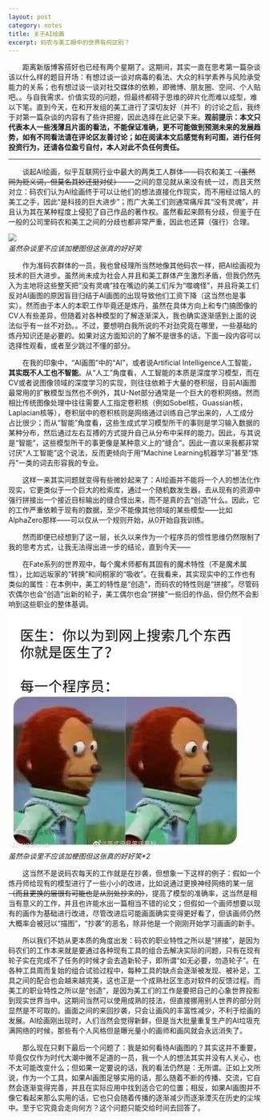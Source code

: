 ```yaml
---
layout: post
category: notes
title: 关于AI绘画
excerpt: 码农与美工眼中的世界有何区别？
---
```


&emsp;&emsp;距离新版博客搭好也已经有两个星期了。这期间，其实一直在思考第一篇杂谈该以什么样的题目开场：有想过谈一谈对病毒的看法、大众的科学素养与风险承受能力的关系；也有想过谈一谈对社交媒体的依赖，即微博、朋友圈、空间、个人贴吧。。与自我需求、价值实现的问题，但最终都碍于思维的碎片化而难以成型，难以下笔。直到今天，在和开发组的美工进行了深切友好（并不）的讨论之后，我终于对第一篇杂谈的内容有了些许把握，因此选择在此记录下来。**观前提示：本文只代表本人一些浅薄且片面的看法，不能保证准确，更不可能做到预测未来的发展趋势，如有不同看法请在评论区友善讨论；如在阅读本文后感觉有利可图，进行任何投资行为，还请各位盈亏自付，本人对此不负任何责任。**

---------

&emsp;&emsp;谈起AI绘画，似乎互联网行业中最大的两类工人群体——码农和美工 ~~（虽然同为贬义词，但莫名其妙还挺对仗）~~——之间的意见就从来没有统一过，而且天然对立：码农们认为AI绘画终于可以让他们的想法直接化作现实，而不用经过恼人的美工之手，因此“是科技的巨大进步”；而广大美工们则通常痛斥其“没有灵魂”，并且认为其在某种程度上侵犯了自己作品的著作权。虽然看起来颇有分歧，但鉴于在一般的公司里码农和美工之间的分歧也都非常严重，因此也还算（强行）合理。

![](/assets/images/notes/20230627_1.gif)\
*虽然杂谈里不应该加梗图但这张真的好好笑*

&emsp;&emsp;作为准码农群体的一员，我也曾经理所当然地像其他码农一样，把AI绘画视为技术的巨大进步。虽然尚未成为社会人并且和美工群体产生激烈矛盾，但我仍然先入为主地将这些整天把“没有灵魂”挂在嘴边的美工们斥为“噬魂怪”，并且将美工们反对AI画图的原因盲目归结于AI画图的出现导致他们工资下降（这当然也是事实）。然而由于本人的本职工作毕竟还是炼丹，虽然在具体方向上和专门搞图像的CV人有些差异，但随着对各种模型的了解逐渐深入，我也确实逐渐感到上面的说法似乎有一丝不对劲。。不过，要想明白我所说的不对劲究竟在哪里，一些基础的炼丹知识还是必要的。如果对这方面知识的了解不是很多的话，下面一段内容可以选择性观看，或者至少跳过不懂的部分。

&emsp;&emsp;在我的印象中，“AI画图”中的“AI”，或者说Artificial Intelligence人工智能，**其实既不人工也不智能**。从“人工”角度看，人工智能的本质是深度学习模型，而在CV或者说图像领域的深度学习的实现，则往往依赖于大量的卷积层，目前AI画图最常用的扩散模型当然也不例外，其U-Net部分通常是一个巨大的卷积网络。然而相比传统图像处理中往往需要人工指定卷积核（例如Sobel核，Guassian核，Laplacian核等），卷积层中的卷积核则是网络通过训练自己学出来的，人工成分占比很少；而从“智能”角度看，这些生成式学习模型所干的事则是学习输入数据的某种分布，然后通过左右互搏的方式提升自己从分布中采样的能力。因此，与其说是“智能”，这些模型所干的事更像是某种意义上的“缝合”。因此一直以来我都非常讨厌“人工智能”这个说法，反而更倾向于用“Machine Learning机器学习”甚至“炼丹”一类的词去形容我的专业。

&emsp;&emsp;这样一来其实问题就变得有些微妙起来了：AI绘画并不能将一个人的想法化作现实，它更类似于一个巨大的检索库，通过一个随机数发生器，去从现有的资源中强行拼接出一个接近目标输出的缝合怪出来，而不是真的去“创造”什么。因此，它的工作严重依赖于现有的数据，至少不能像其他领域的某些模型——比如AlphaZero那样——可以仅从一个规则开始，从0开始自我训练。

&emsp;&emsp;然而即便已经想到了这一层，长久以来作为一个程序员的惯性思维仍然限制了我的思考方式，让我无法得出进一步的结论，直到今天——

&emsp;&emsp;在Fate系列的世界观中，每个魔术师都有其固有的魔术特性（不是魔术属性），比如远坂家的“转换”和间桐家的“吸收”。在我看来，其实现实中的工作也有类似的属性：在本例中，美工的特性是“创造”，而码农的特性则是“拼接”。尽管码农偶尔也会“创造”出新的轮子，美工偶尔也会“拼接”一些旧的作品，但仍然不会影响到这些职业的整体基调。

![](/assets/images/notes/20230627_2.jpg)\
*虽然杂谈里不应该加梗图但这张真的好好笑\*2*

&emsp;&emsp;这当然不是说码农每天的工作就是在抄袭，但想象一下这样的例子：假如一个炼丹师给现有的模型进行了一些小小的改进，比如说通过更换神经网络的某一层 ~~（而且更换的层很有可能也是从别处抄来的）~~，提高了模型的准确率，这当然是相当有意义的工作，并且也许能水出一篇相当不错的论文；但假如一个画师想要以现有的画作为基础进行改进，尽管改进后可能画面确实变得更好看了，但该画师仍然大概率会被冠以“描图”，“抄袭”的恶名，除非他是一个刚刚开始学习画画的新手。

&emsp;&emsp;所以我们不妨从更本质的角度出发：码农的职业特性之所以是“拼接”，是因为码农们的工作本来就是要通过各种现有工具的组合去解决实际的问题，只有在现有轮子实在完成不了任务的时候才会去造新轮子，即所谓“如无必要，勿造轮子”。在各种工具周而复始的组合试验过程中，每种工具的缺点会逐渐被发现、被补足，工具之间的配合也会越来越完美，这也正是一个成熟社区生态对软件的反馈过程。而美工的职业特性之所以是“创造”，是因为美工们的工作是要把自己的心象世界投影到现实世界当中。这期间当然可以使用成熟的技法，但直接挪用别人世界的部分则显然是不可取的。画面之间的来回抄袭，只会让画风的丰富性减少，不利于绘画的发展。AI绘画刚出现时，人们当然会觉得新鲜，但是当大批量重复生产的AI垃圾充满网络的时候，那些有个人风格但是曝光量小的画师和画风就会永远消失了。

&emsp;&emsp;那么现在只剩下最后一个问题了：我是如何看待AI画图的？其实这并不重要，毕竟仅仅作为时代大潮中微不足道的一员，我一个人的想法其实并没有人关心，也不太可能改变什么；但如果一定要说的话，我的看法仍然是：无所谓。正如上文所说，作为一个工具，如果AI画图足够实用的话，那么随着不断的传播、交流，它自然会逐渐变得完善，并且在实际应用中找到适合它的位置；相反，如果AI画图并不像它看起来那么实用的话，它也只会随着传播的逐渐减少而逐渐湮灭在历史的尘埃中。至于它究竟会走向何方？这个问题只能交给时间去回答了。
